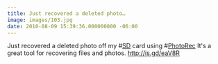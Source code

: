 ```yaml
---
title: Just recovered a deleted photo…
image: images/103.jpg
date: 2010-08-09 15:39:36.000000000 -06:00
---
```

Just recovered a deleted photo off my #<a class="aktt_hashtag" href="http://search.twitter.com/search?q=%23SD">SD</a> card using #<a class="aktt_hashtag" href="http://search.twitter.com/search?q=%23PhotoRec">PhotoRec</a> It's a great tool for recovering files and photos.  <a rel="nofollow" href="http://is.gd/eaV8R">http://is.gd/eaV8R</a>

